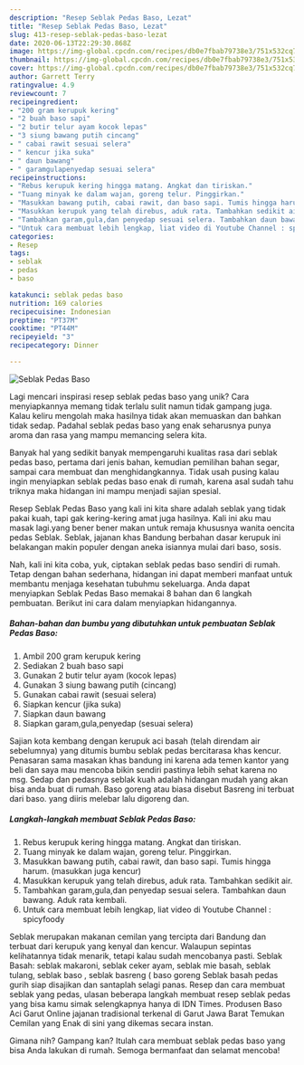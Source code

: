 ```yaml
---
description: "Resep Seblak Pedas Baso, Lezat"
title: "Resep Seblak Pedas Baso, Lezat"
slug: 413-resep-seblak-pedas-baso-lezat
date: 2020-06-13T22:29:30.868Z
image: https://img-global.cpcdn.com/recipes/db0e7fbab79738e3/751x532cq70/seblak-pedas-baso-foto-resep-utama.jpg
thumbnail: https://img-global.cpcdn.com/recipes/db0e7fbab79738e3/751x532cq70/seblak-pedas-baso-foto-resep-utama.jpg
cover: https://img-global.cpcdn.com/recipes/db0e7fbab79738e3/751x532cq70/seblak-pedas-baso-foto-resep-utama.jpg
author: Garrett Terry
ratingvalue: 4.9
reviewcount: 7
recipeingredient:
- "200 gram kerupuk kering"
- "2 buah baso sapi"
- "2 butir telur ayam kocok lepas"
- "3 siung bawang putih cincang"
- " cabai rawit sesuai selera"
- " kencur jika suka"
- " daun bawang"
- " garamgulapenyedap sesuai selera"
recipeinstructions:
- "Rebus kerupuk kering hingga matang. Angkat dan tiriskan."
- "Tuang minyak ke dalam wajan, goreng telur. Pinggirkan."
- "Masukkan bawang putih, cabai rawit, dan baso sapi. Tumis hingga harum. (masukkan juga kencur)"
- "Masukkan kerupuk yang telah direbus, aduk rata. Tambahkan sedikit air."
- "Tambahkan garam,gula,dan penyedap sesuai selera. Tambahkan daun bawang. Aduk rata kembali."
- "Untuk cara membuat lebih lengkap, liat video di Youtube Channel : spicyfoody"
categories:
- Resep
tags:
- seblak
- pedas
- baso

katakunci: seblak pedas baso 
nutrition: 169 calories
recipecuisine: Indonesian
preptime: "PT37M"
cooktime: "PT44M"
recipeyield: "3"
recipecategory: Dinner

---
```



![Seblak Pedas Baso](https://img-global.cpcdn.com/recipes/db0e7fbab79738e3/751x532cq70/seblak-pedas-baso-foto-resep-utama.jpg)

Lagi mencari inspirasi resep seblak pedas baso yang unik? Cara menyiapkannya memang tidak terlalu sulit namun tidak gampang juga. Kalau keliru mengolah maka hasilnya tidak akan memuaskan dan bahkan tidak sedap. Padahal seblak pedas baso yang enak seharusnya punya aroma dan rasa yang mampu memancing selera kita.

Banyak hal yang sedikit banyak mempengaruhi kualitas rasa dari seblak pedas baso, pertama dari jenis bahan, kemudian pemilihan bahan segar, sampai cara membuat dan menghidangkannya. Tidak usah pusing kalau ingin menyiapkan seblak pedas baso enak di rumah, karena asal sudah tahu triknya maka hidangan ini mampu menjadi sajian spesial.

Resep Seblak Pedas Baso yang kali ini kita share adalah seblak yang tidak pakai kuah, tapi gak kering-kering amat juga hasilnya. Kali ini aku mau masak lagi.yang bener bener makan untuk remaja khususnya wanita oencita pedas Seblak. Seblak, jajanan khas Bandung berbahan dasar kerupuk ini belakangan makin populer dengan aneka isiannya mulai dari baso, sosis.


Nah, kali ini kita coba, yuk, ciptakan seblak pedas baso sendiri di rumah. Tetap dengan bahan sederhana, hidangan ini dapat memberi manfaat untuk membantu menjaga kesehatan tubuhmu sekeluarga. Anda dapat menyiapkan Seblak Pedas Baso memakai 8 bahan dan 6 langkah pembuatan. Berikut ini cara dalam menyiapkan hidangannya.

<!--inarticleads1-->

##### Bahan-bahan dan bumbu yang dibutuhkan untuk pembuatan Seblak Pedas Baso:

1. Ambil 200 gram kerupuk kering
1. Sediakan 2 buah baso sapi
1. Gunakan 2 butir telur ayam (kocok lepas)
1. Gunakan 3 siung bawang putih (cincang)
1. Gunakan  cabai rawit (sesuai selera)
1. Siapkan  kencur (jika suka)
1. Siapkan  daun bawang
1. Siapkan  garam,gula,penyedap (sesuai selera)


Sajian kota kembang dengan kerupuk aci basah (telah direndam air sebelumnya) yang ditumis bumbu seblak pedas bercitarasa khas kencur. Penasaran sama masakan khas bandung ini karena ada temen kantor yang beli dan saya mau mencoba bikin sendiri pastinya lebih sehat karena no msg. Sedap dan pedasnya seblak kuah adalah hidangan mudah yang akan bisa anda buat di rumah. Baso goreng atau biasa disebut Basreng ini terbuat dari baso. yang diiris melebar lalu digoreng dan. 

<!--inarticleads2-->

##### Langkah-langkah membuat Seblak Pedas Baso:

1. Rebus kerupuk kering hingga matang. Angkat dan tiriskan.
1. Tuang minyak ke dalam wajan, goreng telur. Pinggirkan.
1. Masukkan bawang putih, cabai rawit, dan baso sapi. Tumis hingga harum. (masukkan juga kencur)
1. Masukkan kerupuk yang telah direbus, aduk rata. Tambahkan sedikit air.
1. Tambahkan garam,gula,dan penyedap sesuai selera. Tambahkan daun bawang. Aduk rata kembali.
1. Untuk cara membuat lebih lengkap, liat video di Youtube Channel : spicyfoody


Seblak merupakan makanan cemilan yang tercipta dari Bandung dan terbuat dari kerupuk yang kenyal dan kencur. Walaupun sepintas kelihatannya tidak menarik, tetapi kalau sudah mencobanya pasti. Seblak Basah: seblak makaroni, seblak ceker ayam, seblak mie basah, seblak tulang, seblak baso , seblak basreng ( baso goreng Seblak basah pedas gurih siap disajikan dan santaplah selagi panas. Resep dan cara membuat seblak yang pedas, ulasan beberapa langkah membuat resep seblak pedas yang bisa kamu simak selengkapnya hanya di IDN Times. Produsen Baso Aci Garut Online jajanan tradisional terkenal di Garut Jawa Barat Temukan Cemilan yang Enak di sini yang dikemas secara instan. 

Gimana nih? Gampang kan? Itulah cara membuat seblak pedas baso yang bisa Anda lakukan di rumah. Semoga bermanfaat dan selamat mencoba!
